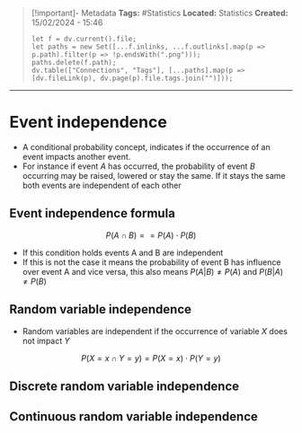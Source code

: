 > [!important]- Metadata
> **Tags:** #Statistics 
> **Located:** Statistics
> **Created:** 15/02/2024 - 15:46
> ```dataviewjs
> let f = dv.current().file;
> let paths = new Set([...f.inlinks, ...f.outlinks].map(p => p.path).filter(p => !p.endsWith(".png")));
> paths.delete(f.path);
> dv.table(["Connections", "Tags"], [...paths].map(p => [dv.fileLink(p), dv.page(p).file.tags.join("")]));
> ```

___
# Event independence
- A conditional probability concept, indicates if the occurrence of an event impacts another event.
- For instance if event $A$ has occurred, the probability of event $B$ occurring may be raised, lowered or stay the same. If it stays the same both events are independent of each other

## Event independence formula 
$$P(A\cap B)=={P}(A)\cdot {P}(B)$$
- If this condition holds events A and B are independent 
- If this is not the case it means the probability of event B has influence over event A and vice versa, this also means ${P}(A|B)\neq {P}(A)$ and ${P}(B|A)\neq {P}(B)$

## Random variable independence 
- Random variables are independent if the occurrence of variable $X$ does not impact $Y$

$$P(X=x\cap Y=y)=P(X=x)\cdot P(Y=y)$$

## Discrete random variable independence 


## Continuous random variable independence 